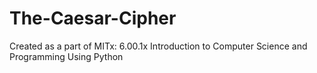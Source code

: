 # The-Caesar-Cipher
Created as a part of MITx: 6.00.1x Introduction to Computer Science and Programming Using Python
